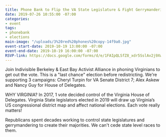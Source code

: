 ```yaml
---
title: Phone Bank to Flip the VA State Legislature & Fight Gerrymandering 10/19
date: 2019-07-26 10:55:00 -07:00
categories:
- event
tags:
- phonebank
- elections
main-image: "/uploads/3%20red%20phones%20copy-14f9a0.jpg"
event-start-date: 2019-10-19 13:00:00 -07:00
event-end-date: 2019-10-19 16:00:00 -07:00
RSVP-link: https://docs.google.com/forms/d/e/1FAIpQLSfZ8_xdr5SslAv2j9XwsdK-7ezQKRLsGC5VgohV7qGJVPW9rA/viewform
---
```


Join Indivisible Berkeley & East Bay Activist Alliance in phoning Virginians to get out the vote. This is a "last chance" election before redistricting.  We're supporting 3 campaigns: Cheryl Turpin for VA Senate District 7; Alex Askew and Nancy Guy for House of Delegates.

WHY VIRGINIA?  In 2017, 1 vote decided control of the Virginia House of Delegates. Virginia State legislators elected in 2019  will draw up  Virginia’s US congressional district map and affect national elections.  Each vote really matters!

Republicans spent decades working to control state legislatures and gerrymandering to create their majorities.  We can't cede state level races to them.